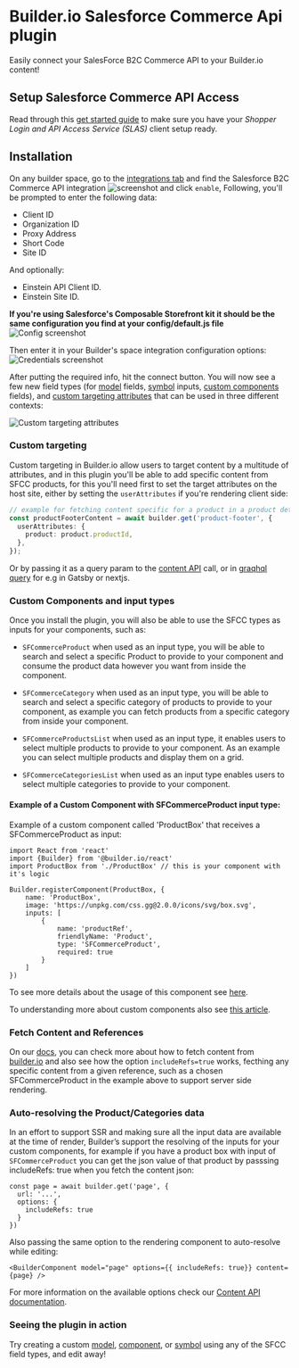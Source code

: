 # Builder.io Salesforce Commerce Api plugin

Easily connect your SalesForce B2C Commerce API to your Builder.io content!

## Setup Salesforce Commerce API Access

Read through this [get started guide](https://developer.salesforce.com/docs/commerce/pwa-kit-managed-runtime/guide/setting-up-api-access.html) to make sure you have your _Shopper Login and API Access Service (SLAS)_ client setup ready.

## Installation

On any builder space, go to the [integrations tab](https://builder.io/app/integrations) and find the Salesforce B2C Commerce API integration
![screenshot](https://cdn.builder.io/api/v1/image/assets%2FYJIGb4i01jvw0SRdL5Bt%2F395a09d16129469d862851d23a56522c) and click `enable`,
Following, you'll be prompted to enter the following data:

- Client ID
- Organization ID
- Proxy Address
- Short Code
- Site ID

And optionally:

- Einstein API Client ID.
- Einstein Site ID.

**If you're using Salesforce's Composable Storefront kit it should be the same configuration you find at your config/default.js file**
![Config screenshot](https://cdn.builder.io/api/v1/image/assets%2F1fa6810c36c54e87bfe1a6cc0f0be906%2Fa1e74597f82e46d390fd0b328c19bf78)

Then enter it in your Builder's space integration configuration options:
![Credentials screenshot](https://cdn.builder.io/api/v1/image/assets%2Fd1ed12c3338144da8dd6b63b35d14c30%2F92cfc4b9885d41eaa4d5c23b00ebeace)

After putting the required info, hit the connect button. You will now see a few new field types (for [model](https://builder.io/c/docs/guides/getting-started-with-models) fields, [symbol](https://builder.io/c/docs/guides/symbols) inputs, [custom components](https://builder.io/c/docs/custom-react-components) fields), and [custom targeting attributes](https://www.builder.io/c/docs/guides/targeting-and-scheduling#custom-targeting) that can be used in three different contexts:

![Custom targeting attributes](https://cdn.builder.io/api/v1/image/assets%2Fd1ed12c3338144da8dd6b63b35d14c30%2F761dc7267e3b45198c460dfe6b0cec8e)

### Custom targeting

Custom targeting in Builder.io allow users to target content by a multitude of attributes, and in this plugin you'll be able to add specific content from SFCC products, for this you'll need first to set the target attributes on the host site, either by setting the `userAttributes` if you're rendering client side:

```ts
// example for fetching content specific for a product in a product details page
const productFooterContent = await builder.get('product-footer', {
  userAttributes: {
    product: product.productId,
  },
});
```

Or by passing it as a query param to the [content API](https://www.builder.io/c/docs/query-api#:~:text=userAttributes) call, or in [graqhql query](https://www.builder.io/c/docs/graphql-api#:~:text=with%20targeting) for e.g in Gatsby or nextjs.

### Custom Components and input types

Once you install the plugin, you will also be able to use the SFCC types as inputs for your components, such as:

- `SFCommerceProduct` when used as an input type, you will be able to search and select a specific Product to provide to your component and consume the product data however you want from inside the component.

- `SFCommerceCategory` when used as an input type, you will be able to search and select a specific category of products to provide to your component, as example you can fetch products from a specific category from inside your component.

- `SFCommerceProductsList` when used as an input type, it enables users to select multiple products to provide to your component. As an example you can select multiple products and display them on a grid.

- `SFCommerceCategoriesList` when used as an input type enables users to select multiple categories to provide to your component.

#### Example of a Custom Component with SFCommerceProduct input type:

Example of a custom component called 'ProductBox' that receives a SFCommerceProduct as input:

```JSX
import React from 'react'
import {Builder} from '@builder.io/react'
import ProductBox from './ProductBox' // this is your component with it's logic

Builder.registerComponent(ProductBox, {
    name: 'ProductBox',
    image: 'https://unpkg.com/css.gg@2.0.0/icons/svg/box.svg',
    inputs: [
        {
            name: 'productRef',
            friendlyName: 'Product',
            type: 'SFCommerceProduct',
            required: true
        }
    ]
})
```

To see more details about the usage of this component see [here](https://github.com/BuilderIO/sfcc-composable-storefront-starter/tree/main/app/components/blocks/product-box).

To understanding more about custom components also see [this article](https://www.builder.io/c/docs/custom-components-setup).

### Fetch Content and References

On our [docs](https://www.builder.io/c/docs/query-api), you can check more about how to fetch content from [builder.io](https://builder.io) and also see how the option `includeRefs=true` works, fecthing any specific content from a given reference, such as a chosen SFCommerceProduct in the example above to support server side rendering.

### Auto-resolving the Product/Categories data

In an effort to support SSR and making sure all the input data are available at the time of render, Builder’s support the resolving of the inputs for your custom components, for example if you have a product box with input of `SFCommerceProduct` you can get the json value of that product by passsing includeRefs: true when you fetch the content json:

```JSX
const page = await builder.get('page', {
  url: '...',
  options: {
    includeRefs: true
  }
})
```

Also passing the same option to the rendering component to auto-resolve while editing:

```JSX
<BuilderComponent model="page" options={{ includeRefs: true}} content={page} />
```

For more information on the available options check our [Content API documentation](https://www.builder.io/c/docs/query-api).

### Seeing the plugin in action

Try creating a custom [model](https://builder.io/c/docs/guides/getting-started-with-models), [component](https://builder.io/c/docs/custom-react-components), or [symbol](https://builder.io/c/docs/guides/symbols) using any of the SFCC field types, and edit away!
